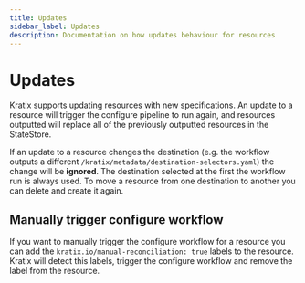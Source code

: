 ```yaml
---
title: Updates
sidebar_label: Updates
description: Documentation on how updates behaviour for resources
---
```


# Updates

Kratix supports updating resources with new specifications. An update to a resource
will trigger the configure pipeline to run again, and resources outputted will replace
all of the previously outputted resources in the StateStore.


If an update to a resource changes the destination (e.g. the workflow outputs a
different `/kratix/metadata/destination-selectors.yaml`) the change will be
**ignored**. The destination selected at the first the workflow run is always
used. To move a resource from one destination to another you can delete and
create it again.

## Manually trigger configure workflow
If you want to manually trigger the configure workflow for a resource you can add
the `kratix.io/manual-reconciliation: true` labels to the resource. Kratix will detect
this labels, trigger the configure workflow and remove the label from the resource.
